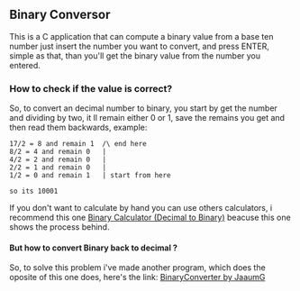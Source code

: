 ## Binary Conversor
This is a C application that can compute a binary value from a base ten number
just insert the number you want to convert, and press ENTER, simple as that, than you'll get the binary value from the number you entered.
### How to check if the value is correct?
So, to convert an decimal number to binary, you start by get the number and dividing by two, it ll remain either 0 or 1, save the remains you get and then read them backwards, example:

    17/2 = 8 and remain 1  /\ end here
    8/2 = 4 and remain 0   |
    4/2 = 2 and remain 0   |
    2/2 = 1 and remain 0   |
    1/2 = 0 and remain 1   | start from here
    
    so its 10001 
If you don't want to calculate by hand you can use others calculators, i recommend this one [Binary Calculator (Decimal to Binary)](https://www.rapidtables.com/convert/number/decimal-to-binary.html) beacuse this one shows the process behind.
#### But how to convert Binary back to decimal ?
So, to solve this problem i've made another program, which does the oposite of this one does, here's the link: [BinaryConverter by JaaumG](https://github.com/JaaumG/BinaryConverter/tree/main)
